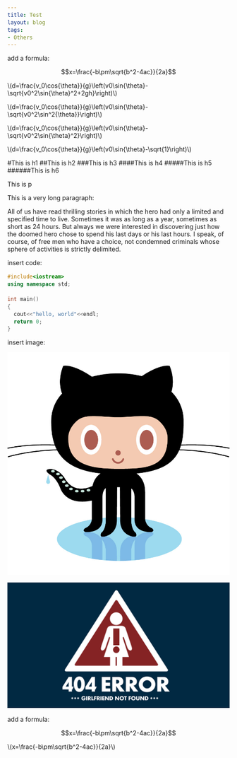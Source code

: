 ```yaml
---
title: Test
layout: blog
tags: 
- Others
---
```


add a formula:

$$x=\frac{-b\pm\sqrt{b^2-4ac}}{2a}$$

\\(d=\frac{v_0\cos{\theta}}{g}\left(v0\sin{\theta}-\sqrt{v0^2\sin{\theta}^2+2gh}\right)\\)

\\(d=\frac{v_0\cos{\theta}}{g}\left(v0\sin{\theta}-\sqrt{v0^2\sin^2{\theta}}\right)\\)

\\(d=\frac{v_0\cos{\theta}}{g}\left(v0\sin{\theta}-\sqrt{v0^2\sin{\theta}^2}\right)\\)

\\(d=\frac{v_0\cos{\theta}}{g}\left(v0\sin{\theta}-\sqrt{1}\right)\\)

#This is h1
##This is h2
###This is h3
####This is h4
#####This is h5
######This is h6

This is p

This is a very long paragraph:

  All of us have read thrilling stories in which the hero had only a limited and specified time to live. Sometimes it was as long as a year, sometimes as short as 24 hours. But always we were interested in discovering just how the doomed hero chose to spend his last days or his last hours. I speak, of course, of free men who have a choice, not condemned criminals whose sphere of activities is strictly delimited. 

insert code:

```cpp
#include<iostream>
using namespace std;

int main()
{
  cout<<"hello, world"<<endl;
  return 0;
}
```

insert image:

![](/img/Octocat.jpg)

![](/img/404.jpg)

add a formula:

$$x=\frac{-b\pm\sqrt{b^2-4ac}}{2a}$$

\\(x=\frac{-b\pm\sqrt{b^2-4ac}}{2a}\\)
